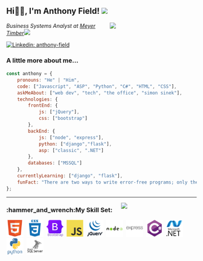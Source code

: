 <h2>Hi👋🏻, I'm Anthony Field! <img src="https://media.giphy.com/media/xRJinOH44eOd2/giphy.gif" width="40"></h2>
<img align='right' src="https://media.giphy.com/media/M9gbBd9nbDrOTu1Mqx/giphy.gif" width="230">
<p><em>Business Systems Analyst at <a href="https://meyertimber.com.au/">Meyer Timber</a><img src="https://media.giphy.com/media/WUlplcMpOCEmTGBtBW/giphy.gif" width="30"> 
</em></p>

[![Linkedin: anthony-field](https://img.shields.io/badge/-anthony-blue?style=flat-square&logo=Linkedin&logoColor=white&link=https://www.linkedin.com/in/anthony-field-549b5536/)](https://www.linkedin.com/in/anthony-field-549b5536/)

###  A little more about me...  

```javascript
const anthony = {
    pronouns: "He" | "Him",
    code: ["Javascript", "ASP", "Python", "C#", "HTML", "CSS"],
    askMeAbout: ["web dev", "tech", "the office", "simon sinek"],
    technologies: {
        frontEnd: {
            js: ["jQuery"],
            css: ["bootstrap"]
        },
        backEnd: {
            js: ["node", "express"],
            python: ["django","flask"],
            asp: ["classic", ".NET"]
        },
        databases: ["MSSQL"]
    },
    currentlyLearning: ["django", "flask"],
    funFact: "There are two ways to write error-free programs; only the third one works"
};
```

<hr>
<img align='right' src="https://media.giphy.com/media/USV0ym3bVWQJJmNu3N/giphy.gif" width="200">
<h3>:hammer_and_wrench:My Skill Set:</h3>
<div>
  <img src="https://github.com/devicons/devicon/blob/master/icons/html5/html5-original.svg" title="HTML5" alt="HTML" width="45" height="45"/>&nbsp;
  <img src="https://github.com/devicons/devicon/blob/master/icons/css3/css3-plain-wordmark.svg"  title="CSS3" alt="CSS" width="45" height="45"/>&nbsp;
  <img src="https://github.com/devicons/devicon/blob/master/icons/bootstrap/bootstrap-original-wordmark.svg" title="Bootstrap" alt="Bootstrap" width="45" height="45"/>&nbsp;
  <img src="https://github.com/devicons/devicon/blob/master/icons/javascript/javascript-original.svg" title="JavaScript" alt="JavaScript" width="45" height="45"/>&nbsp;
  <img src="https://github.com/devicons/devicon/blob/master/icons/jquery/jquery-original-wordmark.svg" title="JQuery" alt="JQuery" width="45" height="45"/>&nbsp;
  <img src="https://github.com/devicons/devicon/blob/master/icons/nodejs/nodejs-original-wordmark.svg" title="NodeJS" alt="NodeJS" width="45" height="45"/>&nbsp;
  <img src="https://github.com/devicons/devicon/blob/master/icons/express/express-original-wordmark.svg" title="Express" alt="Express" width="45" height="45"/>&nbsp;
  <img src="https://github.com/devicons/devicon/blob/master/icons/csharp/csharp-original.svg" title="csharp" alt="csharp" width="45" height="45"/>&nbsp;  
  <img src="https://github.com/devicons/devicon/blob/master/icons/dot-net/dot-net-original-wordmark.svg" title="dotnet" alt="dotnet" width="45" height="45"/>&nbsp;
  <img src="https://github.com/devicons/devicon/blob/master/icons/python/python-original-wordmark.svg" title="python" alt="python" width="45" height="45"/>&nbsp;
  <img src="https://github.com/devicons/devicon/blob/master/icons/microsoftsqlserver/microsoftsqlserver-plain-wordmark.svg" title="mssql" alt="v" width="45" height="45"/>&nbsp;        
</div>
